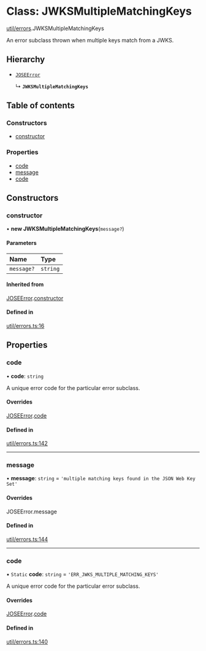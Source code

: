 # Class: JWKSMultipleMatchingKeys

[util/errors](../modules/util_errors.md).JWKSMultipleMatchingKeys

An error subclass thrown when multiple keys match from a JWKS.

## Hierarchy

- [`JOSEError`](util_errors.JOSEError.md)

  ↳ **`JWKSMultipleMatchingKeys`**

## Table of contents

### Constructors

- [constructor](util_errors.JWKSMultipleMatchingKeys.md#constructor)

### Properties

- [code](util_errors.JWKSMultipleMatchingKeys.md#code)
- [message](util_errors.JWKSMultipleMatchingKeys.md#message)
- [code](util_errors.JWKSMultipleMatchingKeys.md#code)

## Constructors

### constructor

• **new JWKSMultipleMatchingKeys**(`message?`)

#### Parameters

| Name | Type |
| :------ | :------ |
| `message?` | `string` |

#### Inherited from

[JOSEError](util_errors.JOSEError.md).[constructor](util_errors.JOSEError.md#constructor)

#### Defined in

[util/errors.ts:16](https://github.com/panva/jose/blob/v3.15.5/src/util/errors.ts#L16)

## Properties

### code

• **code**: `string`

A unique error code for the particular error subclass.

#### Overrides

[JOSEError](util_errors.JOSEError.md).[code](util_errors.JOSEError.md#code)

#### Defined in

[util/errors.ts:142](https://github.com/panva/jose/blob/v3.15.5/src/util/errors.ts#L142)

___

### message

• **message**: `string` = `'multiple matching keys found in the JSON Web Key Set'`

#### Overrides

JOSEError.message

#### Defined in

[util/errors.ts:144](https://github.com/panva/jose/blob/v3.15.5/src/util/errors.ts#L144)

___

### code

▪ `Static` **code**: `string` = `'ERR_JWKS_MULTIPLE_MATCHING_KEYS'`

A unique error code for the particular error subclass.

#### Overrides

[JOSEError](util_errors.JOSEError.md).[code](util_errors.JOSEError.md#code)

#### Defined in

[util/errors.ts:140](https://github.com/panva/jose/blob/v3.15.5/src/util/errors.ts#L140)
